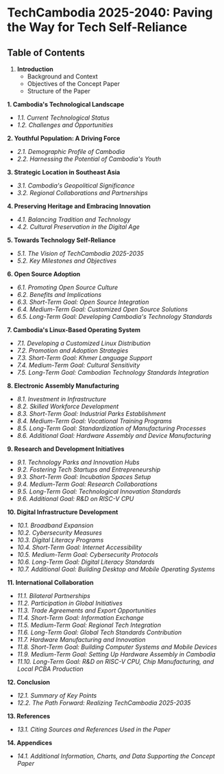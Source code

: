 # TechCambodia 2025-2040: Paving the Way for Tech Self-Reliance

## Table of Contents

1. **Introduction**
   - Background and Context
   - Objectives of the Concept Paper
   - Structure of the Paper

**1. Cambodia's Technological Landscape**
   - *1.1. Current Technological Status*
   - *1.2. Challenges and Opportunities*

**2. Youthful Population: A Driving Force**
   - *2.1. Demographic Profile of Cambodia*
   - *2.2. Harnessing the Potential of Cambodia's Youth*
   
**3. Strategic Location in Southeast Asia**
   - *3.1. Cambodia's Geopolitical Significance*
   - *3.2. Regional Collaborations and Partnerships*
   
**4. Preserving Heritage and Embracing Innovation**
   - *4.1. Balancing Tradition and Technology*
   - *4.2. Cultural Preservation in the Digital Age*
   
**5. Towards Technology Self-Reliance**
   - *5.1. The Vision of TechCambodia 2025-2035*
   - *5.2. Key Milestones and Objectives*
   
**6. Open Source Adoption**
   - *6.1. Promoting Open Source Culture*
   - *6.2. Benefits and Implications*
   - *6.3. Short-Term Goal: Open Source Integration*
   - *6.4. Medium-Term Goal: Customized Open Source Solutions*
   - *6.5. Long-Term Goal: Developing Cambodia's Technology Standards*
   
**7. Cambodia's Linux-Based Operating System**
   - *7.1. Developing a Customized Linux Distribution*
   - *7.2. Promotion and Adoption Strategies*
   - *7.3. Short-Term Goal: Khmer Language Support*
   - *7.4. Medium-Term Goal: Cultural Sensitivity*
   - *7.5. Long-Term Goal: Cambodian Technology Standards Integration*
   
**8. Electronic Assembly Manufacturing**
   - *8.1. Investment in Infrastructure*
   - *8.2. Skilled Workforce Development*
   - *8.3. Short-Term Goal: Industrial Parks Establishment*
   - *8.4. Medium-Term Goal: Vocational Training Programs*
   - *8.5. Long-Term Goal: Standardization of Manufacturing Processes*
   - *8.6. Additional Goal: Hardware Assembly and Device Manufacturing*
   
**9. Research and Development Initiatives**
   - *9.1. Technology Parks and Innovation Hubs*
   - *9.2. Fostering Tech Startups and Entrepreneurship*
   - *9.3. Short-Term Goal: Incubation Spaces Setup*
   - *9.4. Medium-Term Goal: Research Collaborations*
   - *9.5. Long-Term Goal: Technological Innovation Standards*
   - *9.6. Additional Goal: R&D on RISC-V CPU*
   
**10. Digital Infrastructure Development**
   - *10.1. Broadband Expansion*
   - *10.2. Cybersecurity Measures*
   - *10.3. Digital Literacy Programs*
   - *10.4. Short-Term Goal: Internet Accessibility*
   - *10.5. Medium-Term Goal: Cybersecurity Protocols*
   - *10.6. Long-Term Goal: Digital Literacy Standards*
   - *10.7. Additional Goal: Building Desktop and Mobile Operating Systems*
   
**11. International Collaboration**
   - *11.1. Bilateral Partnerships*
   - *11.2. Participation in Global Initiatives*
   - *11.3. Trade Agreements and Export Opportunities*
   - *11.4. Short-Term Goal: Information Exchange*
   - *11.5. Medium-Term Goal: Regional Tech Integration*
   - *11.6. Long-Term Goal: Global Tech Standards Contribution*
   - *11.7. Hardware Manufacturing and Innovation*
   - *11.8. Short-Term Goal: Building Computer Systems and Mobile Devices*
   - *11.9. Medium-Term Goal: Setting Up Hardware Assembly in Cambodia*
   - *11.10. Long-Term Goal: R&D on RISC-V CPU, Chip Manufacturing, and Local PCBA Production*
   
**12. Conclusion**
   - *12.1. Summary of Key Points*
   - *12.2. The Path Forward: Realizing TechCambodia 2025-2035*
   
**13. References**
   - *13.1. Citing Sources and References Used in the Paper*
   
**14. Appendices**
   - *14.1. Additional Information, Charts, and Data Supporting the Concept Paper*